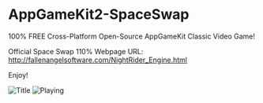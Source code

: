 # AppGameKit2-SpaceSwap
100% FREE Cross-Platform Open-Source AppGameKit Classic Video Game!

Official Space Swap 110% Webpage URL:
http://fallenangelsoftware.com/NightRider_Engine.html

Enjoy!

![Title](http://fallenangelsoftware.com/stuff/files/SpaceSwap/SS-GooglePlay/Title.png) ![Playing](http://fallenangelsoftware.com/stuff/files/SpaceSwap/SS-GooglePlay/Playing.png)
